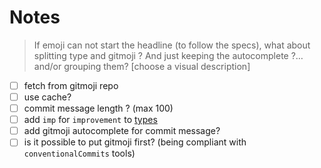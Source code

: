 # Notes

> If emoji can not start the headline (to follow the specs), what about splitting type and gitmoji ?
> And just keeping the autocomplete ?…and/or grouping them? [choose a visual description]

- [ ] fetch from gitmoji repo
- [ ] use cache?
- [ ] commit message length ? (max 100)
- [ ] add `imp` for `improvement` to [types](conventional-commit-types)
- [ ] add gitmoji autocomplete for commit message?
- [ ] is it possible to put gitmoji first? (being compliant with `conventionalCommits` tools)
